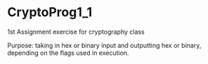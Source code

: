 # CryptoProg1_1
1st Assignment exercise for cryptography class

Purpose: taking in hex or binary input and outputting hex or binary, depending on the flags used in execution.
